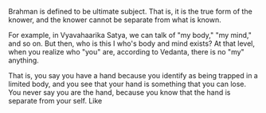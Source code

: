Brahman is defined to be ultimate subject. That is, it is the true form of the knower, and the knower cannot be separate from what is known.

For example, in Vyavahaarika Satya, we can talk of "my body," "my mind," and so on. But then, who is this I who's body and mind exists? At that level, when you realize who "you" are, according to Vedanta, there is no "my" anything.

That is, you say you have a hand because you identify as being trapped in a limited body, and you see that your hand is something that you can lose. You never say you are the hand, because you know that the hand is separate from your self. Like